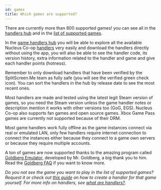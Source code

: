 ```yaml
---
id: games
title: Which games are supported?
---
```


There are currently more than 800 supported games! you can see all in the [handlers hub](https://hub.splitscreen.me/) and in the [list of supported games](https://www.reddit.com/r/nucleuscoop/comments/opu0eg/list_of_nucleus_coop_supported_games/). 

In the [game handlers hub](https://hub.splitscreen.me/) you will be able to explore all the available Nucleus Co-op [handlers](/docs/handlers) very easily and download the handlers directly without using the app, you will also be able to see the handler code, its version history, extra information related to the handler and game and give each handler points (hotness).

Remember to only download handlers that have been verified by the SplitScreen.Me team as fully safe (you will see the verified green check icon). You can sort the handlers in the hub by release date to see the most recent ones.

Most handlers are made and tested using the latest legit Steam version of games, so you need the Steam version unless the game handler notes or description mention it works with other versions too (GoG, EGS). Nucleus Co-op also supports fan games and open source games. Xbox Game Pass games are currently not supported because of their DRM.

Most game handlers work fully offline as the game instances connect via real or emulated LAN, only few handlers require internet connection to connect the instances either because they connect to a game own servers or because they require multiple accounts.

A ton of games are now supported thanks to the amazing program called [Goldberg Emulator](https://gitlab.com/Mr_Goldberg/goldberg_emulator), developed by Mr. Goldberg, a big thank you to him. Read the [Goldberg FAQ](https://gitlab.com/Mr_Goldberg/goldberg_emulator/-/blob/master/README.md) if you want to know more.

*Do you not see the game you want to play in the list of supported games? Request it or check out [this guide](/docs/create-handlers) on how to create a handler for that game yourself. For more info on handlers, see [what are handlers?](/docs/handlers).*

